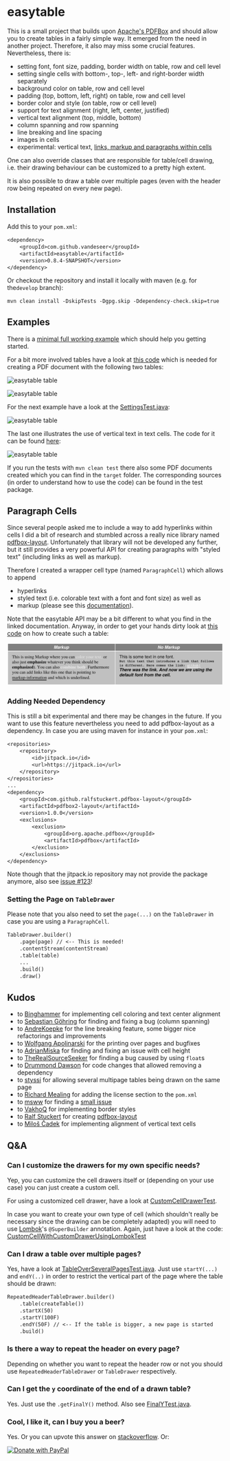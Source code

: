 # easytable

This is a small project that builds upon
[Apache's PDFBox](http://pdfbox.apache.org) and should allow you
to create tables in a fairly simple way.
It emerged from the need in another project. Therefore, it also may miss some
crucial features. Nevertheless, there is:

*   setting font, font size, padding, border width on table, row and cell level
*   setting single cells with bottom-, top-, left- and right-border width separately
*   background color on table, row and cell level
*   padding (top, bottom, left, right) on table, row and cell level
*   border color and style (on table, row or cell level)
*   support for text alignment (right, left, center, justified)
*   vertical text alignment (top, middle, bottom)
*   column spanning and row spanning 
*   line breaking and line spacing
*   images in cells
*   experimental: vertical text, [links, markup and paragraphs within cells](#paragraph-cells)

One can also override classes that are responsible for table/cell drawing, i.e. 
their drawing behaviour can be customized to a pretty high extent.

It is also possible to draw a table over multiple pages (even with the 
header row being repeated on every new page).

## Installation

Add this to your `pom.xml`:

    <dependency>
        <groupId>com.github.vandeseer</groupId>
        <artifactId>easytable</artifactId>
        <version>0.8.4-SNAPSHOT</version>
    </dependency>

Or checkout the repository and install it locally with maven (e.g. for the`develop` branch):

    mvn clean install -DskipTests -Dgpg.skip -Ddependency-check.skip=true

## Examples

There is a [minimal full working example](src/test/java/org/vandeseer/MinimumWorkingExample.java) 
which should help you getting started.  

For a bit more involved tables have a look at [this code](src/test/java/org/vandeseer/integrationtest/ExcelLikeExampleTest.java) 
which is needed for creating a PDF document with the following two tables:

![easytable table](doc/example.png)

![easytable table](doc/example2.png)

For the next example have a look at the [SettingsTest.java](src/test/java/org/vandeseer/integrationtest/settings/SettingsTest.java):

![easytable table](doc/example3.png)

The last one illustrates the use of vertical text in text cells. The code for 
it can be found [here](src/test/java/org/vandeseer/integrationtest/VerticalTextCellTest.java):

![easytable table](doc/example4.png)

If you run the tests with `mvn clean test` there also some PDF documents created which you can find in the `target` folder.
The corresponding sources (in order to understand how to use the code) can be found in the test package.

## Paragraph Cells

Since several people asked me to include a way to add hyperlinks within cells I did a bit of research
and stumbled across a really nice library named [pdfbox-layout](https://github.com/ralfstuckert/pdfbox-layout). 
Unfortunately that library will not be developed 
any further, but it still provides a very powerful API for creating paragraphs with "styled text" (including links
as well as markup). 

Therefore I created a wrapper cell type (named `ParagraphCell`) which allows to append
- hyperlinks
- styled text (i.e. colorable text with a font and font size) as well as
- markup (please see this [documentation](https://github.com/ralfstuckert/pdfbox-layout/wiki/Markup)).

Note that the easytable API may be a bit different to what you find in the linked documentation.
Anyway, in order to get your hands dirty look at [this code](src/test/java/org/vandeseer/integrationtest/ParagraphCellTest.java) 
on how to create such a table: 

![table with markup](doc/example_paragraph_cell.png)

### Adding Needed Dependency

This is still a bit experimental and there may be changes in the future. 
If you want to use this feature nevertheless you need to add pdfbox-layout as a dependency. 
In case you are using maven for instance in your `pom.xml`:

    <repositories>
        <repository>
            <id>jitpack.io</id>
            <url>https://jitpack.io</url>
        </repository>
    </repositories>
    ...
    <dependency>
        <groupId>com.github.ralfstuckert.pdfbox-layout</groupId>
        <artifactId>pdfbox2-layout</artifactId>
        <version>1.0.0</version>
        <exclusions>
            <exclusion>
                <groupId>org.apache.pdfbox</groupId>
                <artifactId>pdfbox</artifactId>
            </exclusion>
        </exclusions>
    </dependency>

Note though that the jitpack.io repository may not provide the package anymore, 
also see [issue #123](https://github.com/vandeseer/easytable/issues/123)!

### Setting the Page on `TableDrawer`

Please note that you also need to set the `page(...)` on the `TableDrawer` in case you 
are using a `ParagraphCell`.

    TableDrawer.builder()
        .page(page) // <-- This is needed!
        .contentStream(contentStream)
        .table(table)
        ...
        .build()
        .draw()

## Kudos

*   to [Binghammer](https://github.com/Binghammer) for implementing cell coloring and text center alignment
*   to [Sebastian Göhring](https://github.com/TheSilentHorizon) for finding and fixing a bug (column spanning)
*   to [AndreKoepke](https://github.com/AndreKoepke) for the line breaking feature, some bigger nice refactorings and 
improvements
*   to [Wolfgang Apolinarski](https://github.com/wapolinar) for the printing over pages and bugfixes
*   to [AdrianMiska](https://github.com/AdrianMiska) for finding and fixing an issue with cell height
*   to [TheRealSourceSeeker](https://github.com/TheRealSourceSeeker) for finding a bug caused by using `float`s
*   to [Drummond Dawson](https://github.com/drumonii) for code changes that allowed removing a dependency
*   to [styssi](https://github.com/styssi) for allowing several multipage tables being drawn on the same page
*   to [Richard Mealing](https://github.com/mealingr) for adding the license section to the `pom.xml`
*   to [msww](https://github.com/msww) for finding a [small issue](https://github.com/vandeseer/easytable/issues/85)
*   to [VakhoQ](https://github.com/VakhoQ) for implementing border styles
*   to [Ralf Stuckert](https://github.com/ralfstuckert) for creating [pdfbox-layout](https://github.com/ralfstuckert/pdfbox-layout)
*   to [Miloš Čadek](https://github.com/c4da) for implementing alignment of vertical text cells

## Q&A

### Can I customize the drawers for my own specific needs?

Yep, you can customize the cell drawers itself or (depending on your use case)
you can just create a custom cell. 

For using a customized cell drawer, have a look at 
[CustomCellDrawerTest](src/test/java/org/vandeseer/integrationtest/custom/CustomCellDrawerTest.java).

In case you want to create your own type of cell (which shouldn't really be necessary since the 
drawing can be completely adapted) you will need to use [Lombok](https://projectlombok.org/)'s `@SuperBuilder`
annotation. Again, just have a look at the code: 
[CustomCellWithCustomDrawerUsingLombokTest](src/test/java/org/vandeseer/integrationtest/custom/CustomCellWithCustomDrawerUsingLombokTest.java)

### Can I draw a table over multiple pages?

Yes, have a look at [TableOverSeveralPagesTest.java](src/test/java/org/vandeseer/integrationtest/TableOverSeveralPagesTest.java).
Just use `startY(...)`  and `endY(..)` in order to restrict the vertical part of the page 
where the table should be drawn: 

    RepeatedHeaderTableDrawer.builder()
        .table(createTable())
        .startX(50)
        .startY(100F)
        .endY(50F) // <-- If the table is bigger, a new page is started
        .build()

### Is there a way to repeat the header on every page?

Depending on whether you want to repeat the header row or not you 
should use `RepeatedHeaderTableDrawer` or `TableDrawer` respectively.

### Can I get the `y` coordinate of the end of a drawn table?

Yes. Just use the `.getFinalY()` method. Also see [FinalYTest.java](src/test/java/org/vandeseer/integrationtest/FinalYTest.java).

### Cool, I like it, can I buy you a beer?

Yes. Or you can upvote this answer on [stackoverflow](https://stackoverflow.com/questions/28059563/how-to-create-table-using-apache-pdfbox/42612456#42612456). Or:

<a href="https://paypal.me/SDeser/5">
  <img src="https://raw.githubusercontent.com/stefan-niedermann/paypal-donate-button/master/paypal-donate-button.png" alt="Donate with PayPal" width="300px"/>
</a>
